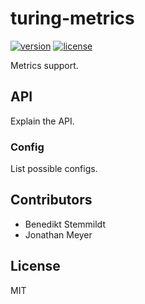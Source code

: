 # turing-metrics

[![version](https://img.shields.io/npm/v/turing-metrics.svg)](https://www.npmjs.com/package/turing-metrics) [![license](https://img.shields.io/npm/l/turing-metrics.svg)](./LICENSE)

Metrics support.

## API

Explain the API.

### Config

List possible configs.

## Contributors

- Benedikt Stemmildt
- Jonathan Meyer

## License

MIT

